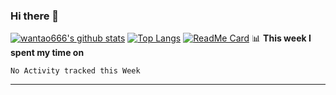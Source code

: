 ### Hi there 👋

<!--
**wantao666/wantao666** is a ✨ _special_ ✨ repository because its `README.md` (this file) appears on your GitHub profile.

Here are some ideas to get you started:

- 🔭 I’m currently working on ...
- 🌱 I’m currently learning ...
- 👯 I’m looking to collaborate on ...
- 🤔 I’m looking for help with ...
- 💬 Ask me about ...
- 📫 How to reach me: ...
- 😄 Pronouns: ...
- ⚡ Fun fact: ...
-->
[![wantao666's github stats](https://github-readme-stats.vercel.app/api?username=wantao666&count_private=true&show_icons=true)](https://github.com/anuraghazra/github-readme-stats)
[![Top Langs](https://github-readme-stats.vercel.app/api/top-langs/?username=wantao666&count_private=true&layout=compact)](https://github.com/anuraghazra/github-readme-stats)
[![ReadMe Card](https://github-readme-stats.vercel.app/api/pin/?username=wantao666&repo=https://github.com/wantao666/SDJUBBS/blob/master/README.md)](https://github.com/anuraghazra/github-readme-stats)
📊 **This week I spent my time on**
<!--START_SECTION:waka-->
```text
No Activity tracked this Week
```
<!--END_SECTION:waka-->

***

